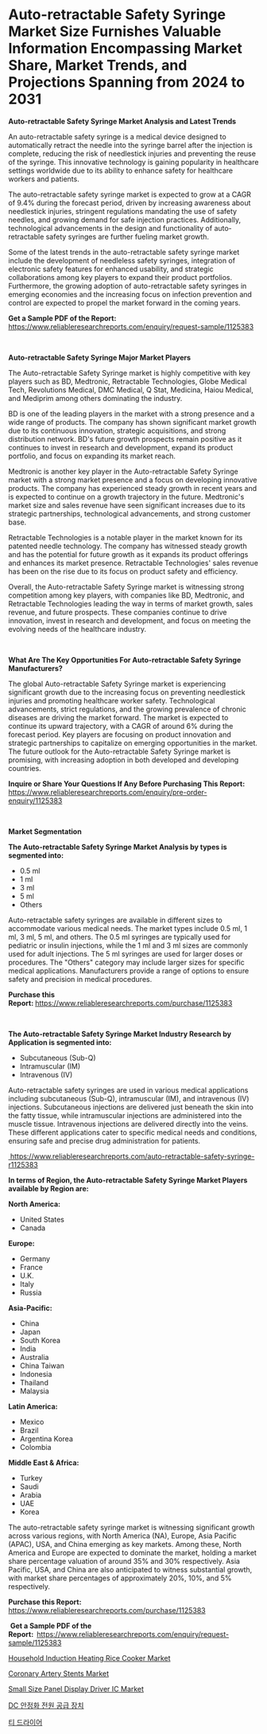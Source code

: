 <p><h1>Auto-retractable Safety Syringe Market Size Furnishes Valuable Information Encompassing Market Share, Market Trends, and Projections Spanning from 2024 to 2031</h1></p><p><strong>Auto-retractable Safety Syringe Market Analysis and Latest Trends</strong></p>
<p><p>An auto-retractable safety syringe is a medical device designed to automatically retract the needle into the syringe barrel after the injection is complete, reducing the risk of needlestick injuries and preventing the reuse of the syringe. This innovative technology is gaining popularity in healthcare settings worldwide due to its ability to enhance safety for healthcare workers and patients.</p><p>The auto-retractable safety syringe market is expected to grow at a CAGR of 9.4% during the forecast period, driven by increasing awareness about needlestick injuries, stringent regulations mandating the use of safety needles, and growing demand for safe injection practices. Additionally, technological advancements in the design and functionality of auto-retractable safety syringes are further fueling market growth.</p><p>Some of the latest trends in the auto-retractable safety syringe market include the development of needleless safety syringes, integration of electronic safety features for enhanced usability, and strategic collaborations among key players to expand their product portfolios. Furthermore, the growing adoption of auto-retractable safety syringes in emerging economies and the increasing focus on infection prevention and control are expected to propel the market forward in the coming years.</p></p>
<p><strong>Get a Sample PDF of the Report:&nbsp;</strong> <a href="https://www.reliableresearchreports.com/enquiry/request-sample/1125383">https://www.reliableresearchreports.com/enquiry/request-sample/1125383</a></p>
<p>&nbsp;</p>
<p><strong>Auto-retractable Safety Syringe Major Market Players</strong></p>
<p><p>The Auto-retractable Safety Syringe market is highly competitive with key players such as BD, Medtronic, Retractable Technologies, Globe Medical Tech, Revolutions Medical, DMC Medical, Q Stat, Medicina, Haiou Medical, and Mediprim among others dominating the industry. </p><p>BD is one of the leading players in the market with a strong presence and a wide range of products. The company has shown significant market growth due to its continuous innovation, strategic acquisitions, and strong distribution network. BD's future growth prospects remain positive as it continues to invest in research and development, expand its product portfolio, and focus on expanding its market reach.</p><p>Medtronic is another key player in the Auto-retractable Safety Syringe market with a strong market presence and a focus on developing innovative products. The company has experienced steady growth in recent years and is expected to continue on a growth trajectory in the future. Medtronic's market size and sales revenue have seen significant increases due to its strategic partnerships, technological advancements, and strong customer base.</p><p>Retractable Technologies is a notable player in the market known for its patented needle technology. The company has witnessed steady growth and has the potential for future growth as it expands its product offerings and enhances its market presence. Retractable Technologies' sales revenue has been on the rise due to its focus on product safety and efficiency.</p><p>Overall, the Auto-retractable Safety Syringe market is witnessing strong competition among key players, with companies like BD, Medtronic, and Retractable Technologies leading the way in terms of market growth, sales revenue, and future prospects. These companies continue to drive innovation, invest in research and development, and focus on meeting the evolving needs of the healthcare industry.</p></p>
<p>&nbsp;</p>
<p><strong>What Are The Key Opportunities For Auto-retractable Safety Syringe Manufacturers?</strong></p>
<p><p>The global Auto-retractable Safety Syringe market is experiencing significant growth due to the increasing focus on preventing needlestick injuries and promoting healthcare worker safety. Technological advancements, strict regulations, and the growing prevalence of chronic diseases are driving the market forward. The market is expected to continue its upward trajectory, with a CAGR of around 6% during the forecast period. Key players are focusing on product innovation and strategic partnerships to capitalize on emerging opportunities in the market. The future outlook for the Auto-retractable Safety Syringe market is promising, with increasing adoption in both developed and developing countries.</p></p>
<p><strong>Inquire or Share Your Questions If Any Before Purchasing This Report:</strong> <a href="https://www.reliableresearchreports.com/enquiry/pre-order-enquiry/1125383">https://www.reliableresearchreports.com/enquiry/pre-order-enquiry/1125383</a></p>
<p>&nbsp;</p>
<p><strong>Market Segmentation</strong></p>
<p><strong>The Auto-retractable Safety Syringe Market Analysis by types is segmented into:</strong></p>
<p><ul><li>0.5 ml</li><li>1 ml</li><li>3 ml</li><li>5 ml</li><li>Others</li></ul></p>
<p><p>Auto-retractable safety syringes are available in different sizes to accommodate various medical needs. The market types include 0.5 ml, 1 ml, 3 ml, 5 ml, and others. The 0.5 ml syringes are typically used for pediatric or insulin injections, while the 1 ml and 3 ml sizes are commonly used for adult injections. The 5 ml syringes are used for larger doses or procedures. The "Others" category may include larger sizes for specific medical applications. Manufacturers provide a range of options to ensure safety and precision in medical procedures.</p></p>
<p><strong>Purchase this Report:&nbsp;</strong><a href="https://www.reliableresearchreports.com/purchase/1125383">https://www.reliableresearchreports.com/purchase/1125383</a></p>
<p>&nbsp;</p>
<p><strong>The Auto-retractable Safety Syringe Market Industry Research by Application is segmented into:</strong></p>
<p><ul><li>Subcutaneous (Sub-Q)</li><li>Intramuscular (IM)</li><li>Intravenous (IV)</li></ul></p>
<p><p>Auto-retractable safety syringes are used in various medical applications including subcutaneous (Sub-Q), intramuscular (IM), and intravenous (IV) injections. Subcutaneous injections are delivered just beneath the skin into the fatty tissue, while intramuscular injections are administered into the muscle tissue. Intravenous injections are delivered directly into the veins. These different applications cater to specific medical needs and conditions, ensuring safe and precise drug administration for patients.</p></p>
<p><a href="https://www.reliableresearchreports.com/auto-retractable-safety-syringe-r1125383">&nbsp;https://www.reliableresearchreports.com/auto-retractable-safety-syringe-r1125383</a></p>
<p><strong>In terms of Region, the Auto-retractable Safety Syringe Market Players available by Region are:</strong></p>
<p>
    <p> <strong> North America: </strong>
        <ul>
            <li>United States</li>
            <li>Canada</li>
        </ul>
        </p> 
    <p> <strong> Europe: </strong>
        <ul>
            <li>Germany</li>
            <li>France</li>
            <li>U.K.</li>
            <li>Italy</li>
            <li>Russia</li>
        </ul>
        </p> 
    <p> <strong> Asia-Pacific: </strong>
        <ul>
            <li>China</li>
            <li>Japan</li>
            <li>South Korea</li>
            <li>India</li>
            <li>Australia</li>
            <li>China Taiwan</li>
            <li>Indonesia</li>
            <li>Thailand</li>
            <li>Malaysia</li>
        </ul>
        </p> 
    <p> <strong> Latin America: </strong>
        <ul>
            <li>Mexico</li>
            <li>Brazil</li>
            <li>Argentina Korea</li>
            <li>Colombia</li>
        </ul>
        </p> 
    <p> <strong> Middle East & Africa: </strong>
        <ul>
            <li>Turkey</li>
            <li>Saudi</li>
            <li>Arabia</li>
            <li>UAE</li>
            <li>Korea</li>
        </ul>
    </p>
    </p>
<p><p>The auto-retractable safety syringe market is witnessing significant growth across various regions, with North America (NA), Europe, Asia Pacific (APAC), USA, and China emerging as key markets. Among these, North America and Europe are expected to dominate the market, holding a market share percentage valuation of around 35% and 30% respectively. Asia Pacific, USA, and China are also anticipated to witness substantial growth, with market share percentages of approximately 20%, 10%, and 5% respectively.</p></p>
<p><strong>Purchase this Report: </strong><a href="https://www.reliableresearchreports.com/purchase/1125383">https://www.reliableresearchreports.com/purchase/1125383</a></p>
<p>&nbsp;<strong>Get a Sample PDF of the Report:&nbsp;&nbsp;</strong><a href="https://www.reliableresearchreports.com/enquiry/request-sample/1125383">https://www.reliableresearchreports.com/enquiry/request-sample/1125383</a></p>
<p><strong></strong></p>
<p><p><a href="https://medium.com/@rizalfadhilah131_47177/global-household-induction-heating-rice-cooker-market-size-is-expected-to-reach-at-a-cagr-of-5-7-bf0f578ecffa">Household Induction Heating Rice Cooker Market</a></p><p><a href="https://github.com/francesprichey/Market-Research-Report-List-1/blob/main/coronary-artery-stents-market.md">Coronary Artery Stents Market</a></p><p><a href="https://medium.com/@avnhan99_20208/navigating-the-global-small-size-panel-display-driver-ic-market-landscape-trends-forecasts-and-24b421357c0b">Small Size Panel Display Driver IC Market</a></p><p><a href="https://github.com/tukangkrupk/Market-Research-Report-List-2/blob/main/299583075755.md">DC 안정화 전원 공급 장치</a></p><p><a href="https://github.com/sarassiksa/Market-Research-Report-List-2/blob/main/342228275756.md">티 드라이어</a></p></p>